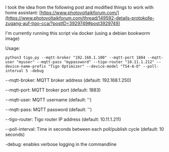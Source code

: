 I took the idea from the following post and modified things to work with home assistant:
[https://www.photovoltaikforum.com/](https://www.photovoltaikforum.com/thread/149592-details-protokolle-zugang-auf-tigo-cca/?postID=3929749#post3929749)


I'm currently running this script via docker (using a debian bookworm image)

Usage:
```
python3 tigo.py --mqtt-broker "192.168.1.100" --mqtt-port 1884 --mqtt-user "myuser" --mqtt-pass "mypassword" --tigo-router "10.11.1.212" --device-name-prefix "Tigo Optimizer" --device-model "TS4-A-O" --poll-interval 5 -debug
```


--mqtt-broker: MQTT broker address (default: 192.168.1.250)

--mqtt-port: MQTT broker port (default: 1883)

--mqtt-user: MQTT username (default: '')

--mqtt-pass: MQTT password (default: '')

--tigo-router: Tigo router IP address (default: 10.11.1.211)

--poll-interval: Time in seconds between each poll/publish cycle (default: 10 seconds)

-debug: enables verbose logging in the commandline
